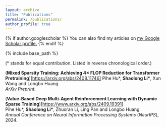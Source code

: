 ```yaml
---
layout: archive
title: "Publications"
permalink: /publications/
author_profile: true
---
```


{% if author.googlescholar %}
  You can also find my articles on <u><a href="{{author.googlescholar}}">my Google Scholar profile</a>.</u>
{% endif %}

{% include base_path %}

(\* stands for equal contribution. Listed in reverse chronological order.)

(**Mixed Sparsity Training: Achieving 4× FLOP Reduction for Transformer Pretraining**)[https://arxiv.org/abs/2408.11746]
Pihe Hu\*, **Shaolong Li\***, Xun Wang and Longbo Huang  
*ArXiv Preprint*.  

(**Value-Based Deep Multi-Agent Reinforcement Learning with Dynamic Sparse Training**)[https://www.arxiv.org/abs/2409.19391]  
Pihe Hu\*, **Shaolong Li\***, Zhuoran Li, Ling Pan and Longbo Huang  
*Annual Conference on Neural Information Processing Systems* (*NeurIPS*), 2024.

<!-- {% for post in site.publications reversed %}
  {% include archive-single.html %}
{% endfor %} -->
